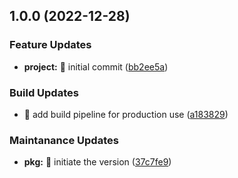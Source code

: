 

## 1.0.0 (2022-12-28)


### Feature Updates

* **project:** 🎉 initial commit ([bb2ee5a](https://github.com/timelessco/node-js-app-template/commit/bb2ee5ad171b119efda2e82e85e4284ab8e3daea))


### Build Updates

* 👷 add build pipeline for production use ([a183829](https://github.com/timelessco/node-js-app-template/commit/a183829da83bd1f1028ca8c65ef5057bfbe03003))


### Maintanance Updates

* **pkg:** 🎨 initiate the version ([37c7fe9](https://github.com/timelessco/node-js-app-template/commit/37c7fe99ddce72079169fb7bf05b179e3d6a1f04))